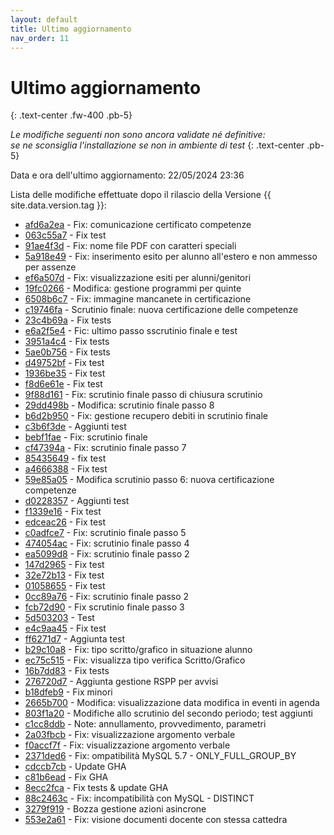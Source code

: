 ```yaml
---
layout: default
title: Ultimo aggiornamento
nav_order: 11
---
```


# Ultimo aggiornamento
{: .text-center .fw-400 .pb-5}

_Le modifiche seguenti non sono ancora validate né definitive:<br>se ne sconsiglia l'installazione se non in ambiente di test_
{: .text-center .pb-5}

Data e ora dell'ultimo aggiornamento: 22/05/2024 23:36

Lista delle modifiche effettuate dopo il rilascio della Versione {{ site.data.version.tag }}:

- [afd6a2ea](http://github.com/iisgiua/giuaschool/commit/afd6a2eaa45dff2e05ac620909d5b6ce099fddcf) - Fix: comunicazione certificato competenze
- [063c55a7](http://github.com/iisgiua/giuaschool/commit/063c55a77ef722e26df956c2bfc11f8d315dbefd) - Fix test
- [91ae4f3d](http://github.com/iisgiua/giuaschool/commit/91ae4f3d763b826e6d739cb80da8c3dc3753db46) - Fix: nome file PDF con caratteri speciali
- [5a918e49](http://github.com/iisgiua/giuaschool/commit/5a918e49ae18583fa6a0cdab8f684f81a4892391) - Fix: inserimento esito per alunno all'estero e non ammesso per assenze
- [ef6a507d](http://github.com/iisgiua/giuaschool/commit/ef6a507dece364c22614a1cf77f244894dc62426) - Fix: visualizzazione esiti per alunni/genitori
- [19fc0266](http://github.com/iisgiua/giuaschool/commit/19fc0266bc062e9d3fd71774a26241a014b5632f) - Modifica: gestione programmi per quinte
- [6508b6c7](http://github.com/iisgiua/giuaschool/commit/6508b6c77353bd8a1a8841627d3a7879aa5cf626) - Fix: immagine mancanete in certificazione
- [c19746fa](http://github.com/iisgiua/giuaschool/commit/c19746fa8dd6561022ff542f4b4c4c292280676f) - Scrutinio finale: nuova certificazione delle competenze
- [23c4b69a](http://github.com/iisgiua/giuaschool/commit/23c4b69ae4895dc75d1b4becfb206dd5b0b71b58) - Fix tests
- [e6a2f5e4](http://github.com/iisgiua/giuaschool/commit/e6a2f5e4c0cffd8a099296c30d2a8d8737566328) - Fic: ultimo passo sscrutinio finale e test
- [3951a4c4](http://github.com/iisgiua/giuaschool/commit/3951a4c4f3bd756d1f3b3f4321070f78593ebe1f) - Fix tests
- [5ae0b756](http://github.com/iisgiua/giuaschool/commit/5ae0b7564f3e0431190680e2f34d39decf3388fc) - Fix tests
- [d49752bf](http://github.com/iisgiua/giuaschool/commit/d49752bf489828de10d274123ab81ce1cccc65ab) - Fix test
- [1936be35](http://github.com/iisgiua/giuaschool/commit/1936be35bc30f88463096033cbd46d5f1b3646cc) - Fix test
- [f8d6e61e](http://github.com/iisgiua/giuaschool/commit/f8d6e61e49d6dd7ceb63a04c98302e7ba4bf1875) - Fix test
- [9f88d161](http://github.com/iisgiua/giuaschool/commit/9f88d161e860bce079c9debb28246dfcd691f769) - Fix: scrutinio finale passo di chiusura scrutinio
- [29dd498b](http://github.com/iisgiua/giuaschool/commit/29dd498b336bc6882f29beb25bb708946a3dc50e) - Modifica: scrutinio finale passo 8
- [b6d2b950](http://github.com/iisgiua/giuaschool/commit/b6d2b950f39b124389b2d93c11ad049ab998ee3b) - Fix: gestione recupero debiti in scrutinio finale
- [c3b6f3de](http://github.com/iisgiua/giuaschool/commit/c3b6f3de4d28fe6656922c8b51569dba3425266e) - Aggiunti test
- [bebf1fae](http://github.com/iisgiua/giuaschool/commit/bebf1faec7750c0a26cef94f9a5237faf2013d23) - Fix: scrutinio finale
- [cf47394a](http://github.com/iisgiua/giuaschool/commit/cf47394a5a22cb11a6a6fb8b8419e5952fe1e1db) - Fix: scrutinio finale passo 7
- [85435649](http://github.com/iisgiua/giuaschool/commit/854356490f70b5529a41e739798914878df39760) - fix test
- [a4666388](http://github.com/iisgiua/giuaschool/commit/a4666388a43e1978111ca76a2c8ca0f62cfa9793) - Fix test
- [59e85a05](http://github.com/iisgiua/giuaschool/commit/59e85a053f408232af3da0dc84a4aaca23becbf5) - Modifica scrutinio passo 6: nuova certificazione competenze
- [d0228357](http://github.com/iisgiua/giuaschool/commit/d0228357b11506ff23837c92d447fecccadacf24) - Aggiunti test
- [f1339e16](http://github.com/iisgiua/giuaschool/commit/f1339e16eef0a013fa27385906a720bec13353e0) - Fix test
- [edceac26](http://github.com/iisgiua/giuaschool/commit/edceac2651d028f82c87b668cc5229677186972a) - Fix test
- [c0adfce7](http://github.com/iisgiua/giuaschool/commit/c0adfce7af2218997fb859b3e7c1ed9657b6f236) - Fix: scrutinio finale passo 5
- [474054ac](http://github.com/iisgiua/giuaschool/commit/474054acbefa7183e91f9acf4c5902002292e8b6) - Fix: scrutinio finale passo 4
- [ea5099d8](http://github.com/iisgiua/giuaschool/commit/ea5099d82314c88f50f2a99e8517918d7797eef6) - Fix: scrutinio finale passo 2
- [147d2965](http://github.com/iisgiua/giuaschool/commit/147d2965e9ca5de980384ba631b56e6363398f06) - Fix test
- [32e72b13](http://github.com/iisgiua/giuaschool/commit/32e72b133d4b759ae7a947f50aeba68360d59a61) - Fix test
- [01058655](http://github.com/iisgiua/giuaschool/commit/01058655c3964e19091296bbd6d4dcc8436f1dbe) - Fix test
- [0cc89a76](http://github.com/iisgiua/giuaschool/commit/0cc89a76fc25a118c630863e278c7ef404ec07eb) - Fix: scrutinio finale passo 2
- [fcb72d90](http://github.com/iisgiua/giuaschool/commit/fcb72d902427663fa16f6c87e6a1095066114c70) - Fix scrutinio finale passo 3
- [5d503203](http://github.com/iisgiua/giuaschool/commit/5d503203316b94e16f11270472a0de4b24bae49d) - Test
- [e4c9aa45](http://github.com/iisgiua/giuaschool/commit/e4c9aa4505a1efb6f5fa63920ec9f734bbce954a) - Fix test
- [ff6271d7](http://github.com/iisgiua/giuaschool/commit/ff6271d7bacadf7d8cb0c699f266b210d658cd0c) - Aggiunta test
- [b29c10a8](http://github.com/iisgiua/giuaschool/commit/b29c10a85ba57469a3acf5c330822c65831dfdc7) - Fix: tipo scritto/grafico in situazione alunno
- [ec75c515](http://github.com/iisgiua/giuaschool/commit/ec75c515d0dfbd0f5145bc38e4bfa136fb2d74a1) - Fix: visualizza tipo verifica Scritto/Grafico
- [16b7dd83](http://github.com/iisgiua/giuaschool/commit/16b7dd835dfad7315338932cbba39815319ded20) - Fix tests
- [276720d7](http://github.com/iisgiua/giuaschool/commit/276720d79b9af6e72fb109ca1e91413c2ed7583f) - Aggiunta gestione RSPP per avvisi
- [b18dfeb9](http://github.com/iisgiua/giuaschool/commit/b18dfeb9c86cd064c5f092cbc038ef6a7a773f86) - Fix minori
- [2665b700](http://github.com/iisgiua/giuaschool/commit/2665b700ec1a7c1beea256cfaba962e147eed65c) - Modifica: visualizzazione data modifica in eventi in agenda
- [803f1a20](http://github.com/iisgiua/giuaschool/commit/803f1a20481b4a036afd7f3dec804fd2916283fa) - Modifiche allo scrutinio del secondo periodo; test aggiunti
- [c1cc8ddb](http://github.com/iisgiua/giuaschool/commit/c1cc8ddb75788785688c80b02984bb29c4c30970) - Note: annullamento, provvedimento, parametri
- [2a03fbcb](http://github.com/iisgiua/giuaschool/commit/2a03fbcb139976199584faba947d9fff7dd2ca8b) - Fix: visualizzazione argomento verbale
- [f0accf7f](http://github.com/iisgiua/giuaschool/commit/f0accf7f05d30e1440f489774a62141fcad1a3a2) - Fix: visualizzazione argomento verbale
- [2371ded6](http://github.com/iisgiua/giuaschool/commit/2371ded6f907c8e9f909a9ec3c3afe0981f18250) - Fix: ompatibilità MySQL 5.7 - ONLY_FULL_GROUP_BY
- [cdccb7cb](http://github.com/iisgiua/giuaschool/commit/cdccb7cbfd8b6262533da6dc7caddef178cbe36d) - Update GHA
- [c81b6ead](http://github.com/iisgiua/giuaschool/commit/c81b6eadec7f22a245735412ea7a0a48010b1820) - Fix GHA
- [8ecc2fca](http://github.com/iisgiua/giuaschool/commit/8ecc2fca45b1332d0c0e6d4aa1d4745f76ca4de1) - Fix tests & update GHA
- [88c2463c](http://github.com/iisgiua/giuaschool/commit/88c2463c846f36976a886cbcd151254d5e05a294) - Fix: incompatibilità con MySQL - DISTINCT
- [3279f919](http://github.com/iisgiua/giuaschool/commit/3279f9198a9b14d421f08818a0a052e32c2577b0) - Bozza gestione azioni asincrone
- [553e2a61](http://github.com/iisgiua/giuaschool/commit/553e2a611563e045a5fd8b1acad1fa2c3f78877d) - Fix: visione documenti docente con stessa cattedra

